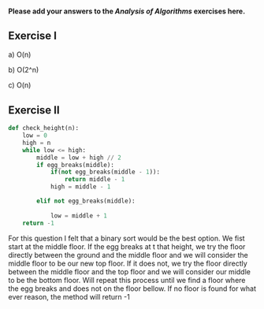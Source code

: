 #### Please add your answers to the ***Analysis of  Algorithms*** exercises here.

## Exercise I

a) O(n)


b) O(2^n)


c) O(n)

## Exercise II

```python
def check_height(n):
    low = 0
    high = n
    while low <= high:
        middle = low + high // 2
        if egg_breaks(middle):
            if(not egg_breaks(middle - 1)):
                return middle - 1
            high = middle - 1

        elif not egg_breaks(middle):
            
            low = middle + 1
    return -1
```

For this question I felt that a binary sort would be the best option. We fist start at the middle floor. If the egg breaks at t that height, we try the floor directly between the ground and the middle floor and we will consider the middle floor to be our new top floor. If it does not, we try the floor directly between the middle floor and the top floor and we will consider our middle to be the bottom floor. Will repeat this process until we find a floor where the egg breaks and does not on the floor bellow. If no floor is found for what ever reason, the method will return -1


